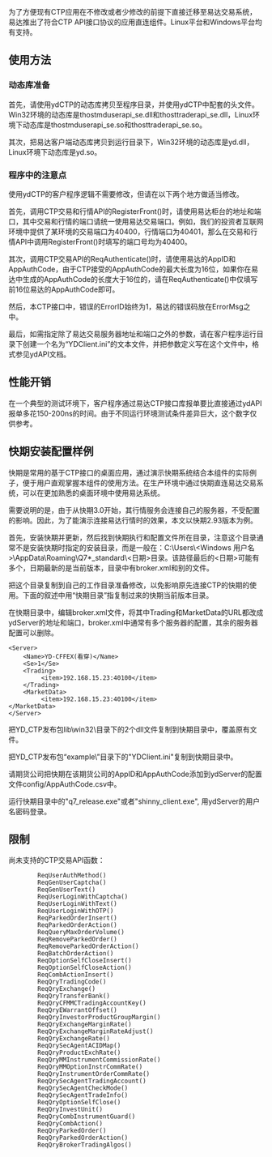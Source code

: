 为了方便现有CTP应用在不修改或者少修改的前提下直接迁移至易达交易系统，易达推出了符合CTP API接口协议的应用直连组件。Linux平台和Windows平台均有支持。

使用方法
----

### 动态库准备

首先，请使用ydCTP的动态库拷贝至程序目录，并使用ydCTP中配套的头文件。Win32环境的动态库是thostmduserapi\_se.dll和thosttraderapi\_se.dll，Linux环境下动态库是thostmduserapi\_se.so和thosttraderapi\_se.so。

其次，把易达客户端动态库拷贝到运行目录下，Win32环境的动态库是yd.dll，Linux环境下动态库是yd.so。

### 程序中的注意点

使用ydCTP的客户程序逻辑不需要修改，但请在以下两个地方做适当修改。

首先，调用CTP交易和行情API的RegisterFront()时，请使用易达柜台的地址和端口，其中交易和行情的端口请统一使用易达交易端口。例如，我们的投资者互联网环境中提供了某环境的交易端口为40400，行情端口为40401，那么在交易和行情API中调用RegisterFront()时填写的端口号均为40400。

其次，调用CTP交易API的ReqAuthenticate()时，请使用易达的AppID和AppAuthCode，由于CTP接受的AppAuthCode的最大长度为16位，如果你在易达中生成的AppAuthCode的长度大于16位的，请在ReqAuthenticate()中仅填写前16位易达的AppAuthCode即可。

然后，本CTP接口中，错误的ErrorID始终为1，易达的错误码放在ErrorMsg之中。

最后，如需指定除了易达交易服务器地址和端口之外的参数，请在客户程序运行目录下创建一个名为“YDClient.ini”的文本文件，并把参数定义写在这个文件中，格式参见ydAPI文档。

性能开销
----

在一个典型的测试环境下，客户程序通过易达CTP接口库报单要比直接通过ydAPI报单多花150-200ns的时间。由于不同运行环境测试条件差异巨大，这个数字仅供参考。

快期安装配置样例
--------

快期是常用的基于CTP接口的桌面应用，通过演示快期系统结合本组件的实际例子，便于用户直观掌握本组件的使用方法。在生产环境中通过快期直连易达交易系统，可以在更加熟悉的桌面环境中使用易达系统。

需要说明的是，由于从快期3.0开始，其行情服务会连接自己的服务器，不受配置的影响。因此，为了能演示连接易达行情时的效果，本文以快期2.93版本为例。

首先，安装快期并更新，然后找到快期执行和配置文件所在目录，注意这个目录通常不是安装快期时指定的安装目录，而是一般在：C:\\Users\\<Windows 用户名>\\AppData\\Roaming\\Q7\*\_standard\\<日期>目录。该路径最后的<日期>可能有多个，日期最新的是当前版本，目录中有broker.xml和别的文件。

把这个目录复制到自己的工作目录准备修改，以免影响原先连接CTP的快期的使用。下面的叙述中用“快期目录”指复制过来的快期当前版本目录。

在快期目录中，编辑broker.xml文件，将其中Trading和MarketData的URL都改成ydServer的地址和端口，broker.xml中通常有多个服务器的配置，其余的服务器配置可以删除。

    <Server>
        <Name>YD-CFFEX(看穿)</Name>
        <Se>1</Se>
        <Trading>
             <item>192.168.15.23:40100</item>
        </Trading>
        <MarketData>
             <item>192.168.15.23:40100</item>
    </MarketData>
    </Server>

把YD\_CTP发布包lib\\win32\\目录下的2个dll文件复制到快期目录中，覆盖原有文件。

把YD\_CTP发布包“example\\”目录下的"YDClient.ini"复制到快期目录中。

请期货公司把快期在该期货公司的AppID和AppAuthCode添加到ydServer的配置文件config/AppAuthCode.csv中。

运行快期目录中的"q7\_release.exe"或者"shinny\_client.exe", 用ydServer的用户名密码登录。

限制
--

尚未支持的CTP交易API函数：

    		ReqUserAuthMethod()
    		ReqGenUserCaptcha()
    		ReqGenUserText()
    		ReqUserLoginWithCaptcha()
    		ReqUserLoginWithText()
    		ReqUserLoginWithOTP()
    		ReqParkedOrderInsert()
    		ReqParkedOrderAction()
    		ReqQueryMaxOrderVolume()
    		ReqRemoveParkedOrder()
    		ReqRemoveParkedOrderAction()
    		ReqBatchOrderAction()
    		ReqOptionSelfCloseInsert()
    		ReqOptionSelfCloseAction()
    		ReqCombActionInsert()
    		ReqQryTradingCode()
    		ReqQryExchange()
    		ReqQryTransferBank()
    		ReqQryCFMMCTradingAccountKey()
    		ReqQryEWarrantOffset()
    		ReqQryInvestorProductGroupMargin()
    		ReqQryExchangeMarginRate()
    		ReqQryExchangeMarginRateAdjust()
    		ReqQryExchangeRate()
    		ReqQrySecAgentACIDMap()
    		ReqQryProductExchRate()
    		ReqQryMMInstrumentCommissionRate()
    		ReqQryMMOptionInstrCommRate()
    		ReqQryInstrumentOrderCommRate()
    		ReqQrySecAgentTradingAccount()
    		ReqQrySecAgentCheckMode()
    		ReqQrySecAgentTradeInfo()
    		ReqQryOptionSelfClose()
    		ReqQryInvestUnit()
    		ReqQryCombInstrumentGuard()
    		ReqQryCombAction()
    		ReqQryParkedOrder()
    		ReqQryParkedOrderAction()
    		ReqQryBrokerTradingAlgos()
